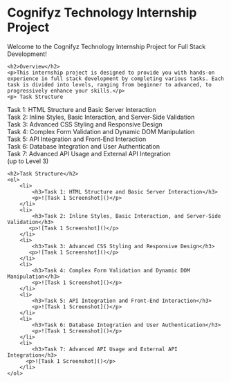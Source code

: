 <!DOCTYPE html>
<html lang="en">
<head>
    <meta charset="UTF-8">
    <meta name="viewport" content="width=device-width, initial-scale=1.0">
    <title>Cognifyz Technology Internship Project</title>
</head>
<body>
    <h1>Cognifyz Technology Internship Project</h1>
    <p>Welcome to the Cognifyz Technology Internship Project for Full Stack Development!</p>

    <h2>Overview</h2>
    <p>This internship project is designed to provide you with hands-on experience in full stack development by completing various tasks. Each task is divided into levels, ranging from beginner to advanced, to progressively enhance your skills.</p>
    <p> Task Structure
  Task 1: HTML Structure and Basic Server Interaction<br>
  Task 2: Inline Styles, Basic Interaction, and Server-Side Validation<br>
  Task 3: Advanced CSS Styling and Responsive Design <br>
  Task 4: Complex Form Validation and Dynamic DOM Manipulation <br>
  Task 5: API Integration and Front-End Interaction <br>
  Task 6: Database Integration and User Authentication <br>
  Task 7: Advanced API Usage and External API Integration <br>
  (up to Level 3)  </p>

    <h2>Task Structure</h2>
    <ol>
        <li>
            <h3>Task 1: HTML Structure and Basic Server Interaction</h3>
            <p>![Task 1 Screenshot]()</p>
        </li>
        <li>
            <h3>Task 2: Inline Styles, Basic Interaction, and Server-Side Validation</h3>
           <p>![Task 1 Screenshot]()</p>
        </li>
        <li>
            <h3>Task 3: Advanced CSS Styling and Responsive Design</h3>
           <p>![Task 1 Screenshot]()</p>
        </li>
        <li>
            <h3>Task 4: Complex Form Validation and Dynamic DOM Manipulation</h3>
            <p>![Task 1 Screenshot]()</p>
        </li>
        <li>
            <h3>Task 5: API Integration and Front-End Interaction</h3>
            <p>![Task 1 Screenshot]()</p>
        </li>
        <li>
            <h3>Task 6: Database Integration and User Authentication</h3>
            <p>![Task 1 Screenshot]()</p>
        </li>
        <li>
            <h3>Task 7: Advanced API Usage and External API Integration</h3>
          <p>![Task 1 Screenshot]()</p>
        </li>
    </ol>

</body>
</html>
